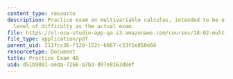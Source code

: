 ```yaml
---
content_type: resource
description: Practice exam on multivariable calculus, intended to be of the same general
  level of difficulty as the actual exam.
file: https://ol-ocw-studio-app-qa.s3.amazonaws.com/courses/18-02-multivariable-calculus-fall-2007/d51b9801aeda7266a7b3d97e8163d8ef_prac4b.pdf
file_type: application/pdf
parent_uid: 211fcc36-f12d-152c-6667-c53f1e850e66
resourcetype: Document
title: Practice Exam 4B
uid: d51b9801-aeda-7266-a7b3-d97e8163d8ef
---
```

